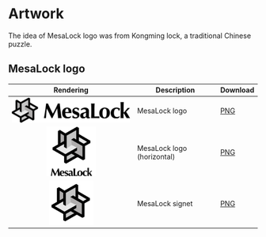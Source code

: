 # Artwork

The idea of MesaLock logo was from Kongming lock, a traditional Chinese puzzle.

## MesaLock logo

| Rendering                                                                                         | Description                  | Download                                    |
| :-----------------------------------------------------------------------------------------------: | ---------------------------- | ------------------------------------------- |
| <img src="./img/mesalock_logo.png" alt="MesaLock logo" width="300em">                             | MesaLock logo                | [PNG](./img/mesalock_logo.png)              |
| <img src="./img/mesalock_logo_horizontal.png" alt="MesaLock logo (horizontal)" height="100rem">   | MesaLock logo (horizontal)   | [PNG](./img/mesalock_logo_horizontal.png)   |
| <img src="./img/mesalock_signet.png" alt="MesaLock signet" height="90rem">                        | MesaLock signet              | [PNG](./img/mesalock_signet.png)            |
